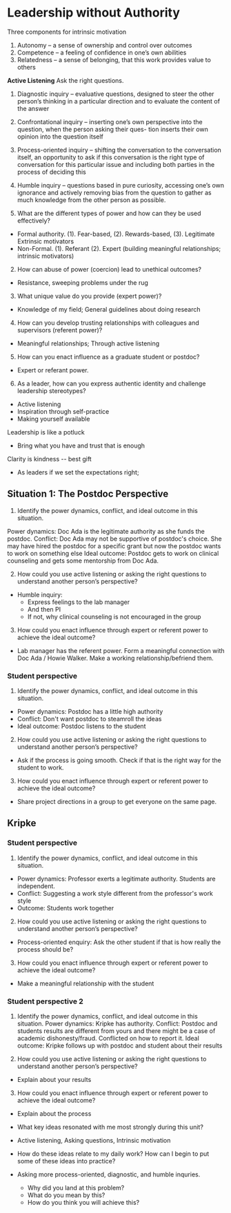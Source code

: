 # Leadership without Authority

Three components for intrinsic motivation
1. Autonomy – a sense of ownership and control over outcomes
2. Competence – a feeling of confidence in one’s own abilities
3. Relatedness – a sense of belonging, that this work provides value to others

**Active Listening**
Ask the right questions.
1. Diagnostic inquiry – evaluative questions, designed to steer the other person’s thinking in a particular direction and to evaluate the content of the answer
2. Confrontational inquiry – inserting one’s own perspective into the question, when the person asking their ques- tion inserts their own opinion into the question itself
3. Process-oriented inquiry – shifting the conversation to the conversation itself, an opportunity to ask if this conversation is the right type of conversation for this particular issue and including both parties in the process of deciding this
4. Humble inquiry – questions based in pure curiosity, accessing one’s own ignorance and actively removing bias from the question to gather as much knowledge from the other person as possible.



1. What are the different types of power and how can they be used effectively?
- Formal authority. (1). Fear-based, (2). Rewards-based, (3). Legitimate
  Extrinsic motivators
- Non-Formal. (1). Referant (2). Expert
  (building meaningful relationships; intrinsic motivators)

2. How can abuse of power (coercion) lead to unethical outcomes?
- Resistance, sweeping problems under the rug

3. What unique value do you provide (expert power)?
- Knowledge of my field; General guidelines about doing research

4. How can you develop trusting relationships with colleagues and supervisors (referent power)?
- Meaningful relationships; Through active listening

5. How can you enact influence as a graduate student or postdoc?
- Expert or referant power. 

6. As a leader, how can you express authentic identity and challenge leadership stereotypes?
- Active listening 
- Inspiration through self-practice
- Making yourself available 


Leadership is like a potluck
- Bring what you have and trust that is enough


Clarity is kindness -- best gift 
- As leaders if we set the expectations right; 


## Situation 1: The Postdoc Perspective
1. Identify the power dynamics, conflict, and ideal outcome in this situation.

Power dynamics: Doc Ada is the legitimate authority as she funds the postdoc. 
Conflict: Doc Ada may not be supportive of postdoc's choice. 
She may have hired the postdoc for a specific grant but now the postdoc wants to work on something else
Ideal outcome: Postdoc gets to work on clinical counseling and gets some mentorship from Doc Ada. 


2. How could you use active listening or asking the right questions to understand another person’s perspective?
- Humble inquiry: 
  - Express feelings to the lab manager
  - And then PI
  - If not, why clinical counseling is not encouraged in the group

3. How could you enact influence through expert or referent power to achieve the ideal outcome?
- Lab manager has the referent power. Form a meaningful connection with Doc Ada / Howie Walker. Make a working relationship/befriend them. 


### Student perspective
1. Identify the power dynamics, conflict, and ideal outcome in this situation.
- Power dynamics: Postdoc has a little high authority
- Conflict: Don't want postdoc to steamroll the ideas
- Ideal outcome: Postdoc listens to the student

2. How could you use active listening or asking the right questions to understand another person’s perspective?
- Ask if the process is going smooth. Check if that is the right way for the student to work. 

3. How could you enact influence through expert or referent power to achieve the ideal outcome?
- Share project directions in a group to get everyone on the same page. 


## Kripke

### Student perspective
1. Identify the power dynamics, conflict, and ideal outcome in this situation.
- Power dynamics: Professor exerts a legitimate authority. Students are independent.
- Conflict: Suggesting a work style different from the professor's work style
- Outcome: Students work together

2. How could you use active listening or asking the right questions to understand another person’s perspective?
- Process-oriented enquiry: Ask the other student if that is how really the process should be? 

3. How could you enact influence through expert or referent power to achieve the ideal outcome?
- Make a meaningful relationship with the student


### Student perspective 2
1. Identify the power dynamics, conflict, and ideal outcome in this situation.
Power dynamics: Kripke has authority. 
Conflict: Postdoc and students results are different from yours and there might be a case of academic dishonesty/fraud. Conflicted on how to report it. 
Ideal outcome: Kripke follows up with postdoc and student about their results

2. How could you use active listening or asking the right questions to understand another person’s perspective?
- Explain about your results 

3. How could you enact influence through expert or referent power to achieve the ideal outcome?
- Explain about the process



- What key ideas resonated with me most strongly during this unit?
- Active listening, Asking questions, Intrinsic motivation

- How do these ideas relate to my daily work? How can I begin to put some of these ideas into practice?
- Asking more process-oriented, diagnostic, and humble inquries. 
  - Why did you land at this problem?
  - What do you mean by this?
  - How do you think you will achieve this?


  
